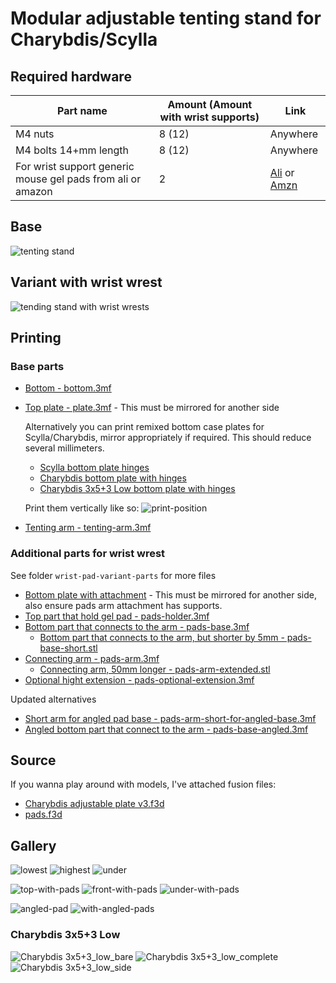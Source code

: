 # Modular adjustable tenting stand for Charybdis/Scylla

## Required hardware

| Part name | Amount (Amount with wrist supports) | Link |
|---|---|---|
| M4 nuts | 8 (12) | Anywhere |
| M4 bolts 14+mm length | 8 (12) | Anywhere |
| For wrist support generic mouse gel pads from ali or amazon | 2 | [Ali](https://www.aliexpress.com/item/1005003137481242.html) or [Amzn](https://a.co/d/4aokloi) |


## Base

![tenting stand](assets/stand.jpg)

## Variant with wrist wrest

![tending stand with wrist wrests](assets/home-with-pads.jpg)

## Printing

### Base parts

- [Bottom - bottom.3mf](bottom.3mf)
- [Top plate - plate.3mf](plate.3mf) - This must be mirrored for another side
  
  Alternatively you can print remixed bottom case plates for Scylla/Charybdis, mirror appropriately if required. This should reduce several millimeters.
  
  - [Scylla bottom plate hinges](left-case-bottom-scylla.3mf)
  - [Charybdis bottom plate with hinges](right-case-bottom-charybdis.3mf)
  - [Charybdis 3x5+3 Low bottom plate with hinges](3x5+3_low_tent_plate.stl)

  Print them vertically like so: ![print-position](assets/print-position.png)
  
- [Tenting arm - tenting-arm.3mf](tenting-arm.3mf)

### Additional parts for wrist wrest

See folder `wrist-pad-variant-parts` for more files

- [Bottom plate with attachment](wrist-pad-variant-parts/bottom-with-pad-connector.3mf) - This must be mirrored for another side, also ensure pads arm attachment has supports.
- [Top part that hold gel pad - pads-holder.3mf](wrist-pad-variant-parts/pads-holder.3mf)
- [Bottom part that connects to the arm - pads-base.3mf](wrist-pad-variant-parts/pads-base.3mf)
  - [Bottom part that connects to the arm, but shorter by 5mm - pads-base-short.stl](wrist-pad-variant-parts/pads-base-short.stl)
- [Connecting arm - pads-arm.3mf](wrist-pad-variant-parts/pads-arm.3mf)
  - [Connecting arm, 50mm longer - pads-arm-extended.stl](wrist-pad-variant-parts/pads-arm-extended.stl)
- [Optional hight extension - pads-optional-extension.3mf](wrist-pad-variant-parts/pads-optional-extension.3mf)

Updated alternatives

- [Short arm for angled pad base - pads-arm-short-for-angled-base.3mf](wrist-pad-variant-parts/pads-arm-short-for-angled-base.3mf)
- [Angled bottom part that connect to the arm - pads-base-angled.3mf](wrist-pad-variant-parts/pads-base-angled.3mf)

## Source

If you wanna play around with models, I've attached fusion files:

- [Charybdis adjustable plate v3.f3d](charybdis%20adjustable%20plate%20v3.f3d) 
- [pads.f3d](wrist-pad-variant-parts/pads.f3d)

## Gallery

![lowest](assets/lowest.jpg)
![highest](assets/highest.jpg)
![under](assets/under.jpg)

![top-with-pads](assets/top-with-pads.jpg)
![front-with-pads](assets/front-with-pads.jpg)
![under-with-pads](assets/under-with-pads.jpg)

![angled-pad](assets/angled-pad.png)
![with-angled-pads](assets/with-angled-pads.png)

### Charybdis 3x5+3 Low

![Charybdis 3x5+3_low_bare](assets/charybdis_3x5+3_low_adjustable_tent.png)
![Charybdis 3x5+3_low_complete](assets/charybdis_3x5+3_low_front.png)
![Charybdis 3x5+3_low_side](assets/charybdis_3x5+3_low_side.png)
